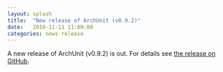 ```yaml
---
layout: splash
title:  "New release of ArchUnit (v0.9.2)"
date:   2018-11-11 11:00:00
categories: news release
---
```


A new release of ArchUnit (v0.9.2) is out. For details see [the release on GitHub](https://github.com/TNG/ArchUnit/releases/tag/v0.9.2 "ArchUnit v0.9.2 on GitHub").
